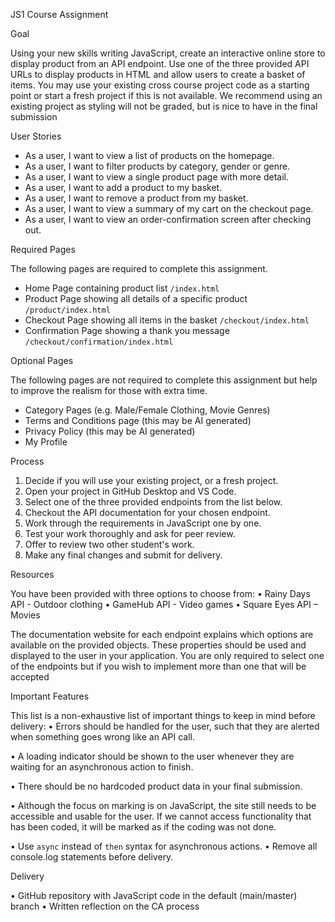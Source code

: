 JS1 Course Assignment

Goal

Using your new skills writing JavaScript, create an interactive online store to display
product from an API endpoint. Use one of the three provided API URLs to display
products in HTML and allow users to create a basket of items.
You may use your existing cross course project code as a starting point or start a
fresh project if this is not available. We recommend using an existing project as
styling will not be graded, but is nice to have in the final submission

User Stories

- As a user, I want to view a list of products on the homepage.
- As a user, I want to filter products by category, gender or genre.
- As a user, I want to view a single product page with more detail.
- As a user, I want to add a product to my basket.
- As a user, I want to remove a product from my basket.
- As a user, I want to view a summary of my cart on the checkout page.
- As a user, I want to view an order-confirmation screen after checking out.

Required Pages

The following pages are required to complete this assignment.

- Home Page containing product list `/index.html`
- Product Page showing all details of a specific product `/product/index.html`
- Checkout Page showing all items in the basket `/checkout/index.html`
- Confirmation Page showing a thank you message
  `/checkout/confirmation/index.html`

Optional Pages

The following pages are not required to complete this assignment but help to
improve the realism for those with extra time.

- Category Pages (e.g. Male/Female Clothing, Movie Genres)
- Terms and Conditions page (this may be AI generated)
- Privacy Policy (this may be AI generated)
- My Profile

Process

1. Decide if you will use your existing project, or a fresh project.
2. Open your project in GitHub Desktop and VS Code.
3. Select one of the three provided endpoints from the list below.
4. Checkout the API documentation for your chosen endpoint.
5. Work through the requirements in JavaScript one by one.
6. Test your work thoroughly and ask for peer review.
7. Offer to review two other student's work.
8. Make any final changes and submit for delivery.

Resources

You have been provided with three options to choose from:
• Rainy Days API - Outdoor clothing
• GameHub API - Video games
• Square Eyes API – Movies

The documentation website for each endpoint explains which options are available
on the provided objects. These properties should be used and displayed to the user
in your application. You are only required to select one of the endpoints but if you
wish to implement more than one that will be accepted

Important Features

This list is a non-exhaustive list of important things to keep in mind before delivery:
• Errors should be handled for the user, such that they are alerted when something
goes wrong like an API call.

• A loading indicator should be shown to the user whenever they are waiting for an
asynchronous action to finish.

• There should be no hardcoded product data in your final submission.

• Although the focus on marking is on JavaScript, the site still needs to be accessible
and usable for the user. If we cannot access functionality that has been coded, it will
be marked as if the coding was not done.

• Use `async` instead of `then` syntax for asynchronous actions.
• Remove all console.log statements before delivery.

Delivery

• GitHub repository with JavaScript code in the default (main/master) branch
• Written reflection on the CA process

